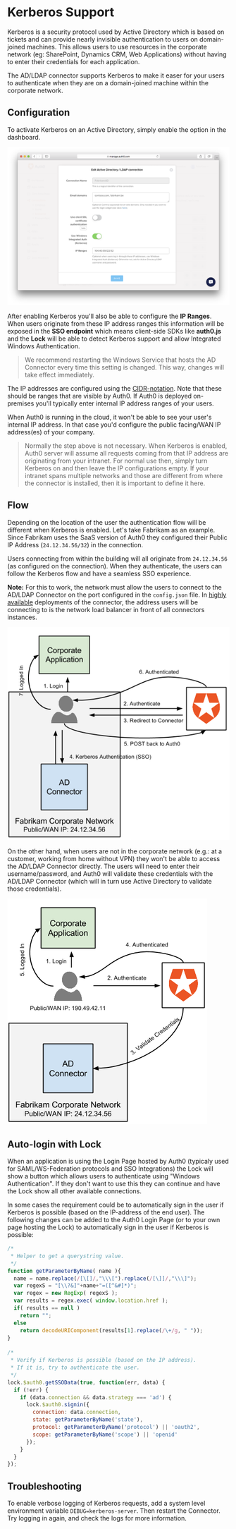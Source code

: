 # Kerberos Support

Kerberos is a security protocol used by Active Directory which is based on tickets and can provide nearly invisible authentication to users on domain-joined machines. This allows users to use resources in the corporate network (eg: SharePoint, Dynamics CRM, Web Applications) without having to enter their credentials for each application.

The AD/LDAP connector supports Kerberos to make it easer for your users to authenticate when they are on a domain-joined machine within the corporate network.

## Configuration

To activate Kerberos on an Active Directory, simply enable the option in the dashboard.

![](/media/articles/connector/kerberos/connector-kerberos-configuration.png)

After enabling Kerberos you'll also be able to configure the **IP Ranges**. When users originate from these IP address ranges this information will be exposed in the **SSO endpoint** which means client-side SDKs like **auth0.js** and the **Lock** will be able to detect Kerberos support and allow Integrated Windows Authentication.

> We recommend restarting the Windows Service that hosts the AD Connector every time this setting is changed. This way, changes will take effect immediately.

The IP addresses are configured using the [CIDR-notation](http://en.wikipedia.org/wiki/Classless_Inter-Domain_Routing). Note that these should be ranges that are visible by Auth0. If Auth0 is deployed on-premises you'll typically enter internal IP address ranges of your users.

When Auth0 is running in the cloud, it won't be able to see your user's internal IP address. In that case you'd configure the public facing/WAN IP address(es) of your company.

> Normally the step above is not necessary. When Kerberos is enabled, Auth0 server will assume all requests coming from that IP address are originating from your intranet. For normal use then, simply turn Kerberos on and then leave the IP configurations empty. If your intranet spans multiple networks and those are different from where the connector is installed, then it is important to define it here.

## Flow

Depending on the location of the user the authentication flow will be different when Kerberos is enabled. Let's take Fabrikam as an example. Since Fabrikam uses the SaaS version of Auth0 they configured their Public IP Address (`24.12.34.56/32`) in the connection.

Users connecting from within the building will all originate from `24.12.34.56` (as configured on the connection). When they authenticate, the users can follow the Kerberos flow and have a seamless SSO experience.

**Note:** For this to work, the network must allow the users to connect to the AD/LDAP Connector on the port configured in the `config.json` file. In [highly available](/connector/high-availability) deployments of the connector, the address users will be connecting to is the network load balancer in front of all connectors instances.

![](/media/articles/connector/kerberos/connector-kerberos-flow.png)

On the other hand, when users are not in the corporate network (e.g.: at a customer, working from home without VPN) they won't be able to access the AD/LDAP Connector directly. The users will need to enter their username/password, and Auth0 will validate these credentials with the AD/LDAP Connector (which will in turn use Active Directory to validate those credentials).

![](/media/articles/connector/kerberos/connector-credentials-flow.png)

## Auto-login with Lock

When an application is using the Login Page hosted by Auth0 (typicaly used for SAML/WS-Federation protocols and SSO Integrations) the Lock will show a button which allows users to authenticate using "Windows Authentication". If they don't want to use this they can continue and have the Lock show all other available connections.

In some cases the requirement could be to automatically sign in the user if Kerberos is possible (based on the IP-address of the end user). The following changes can be added to the Auth0 Login Page (or to your own page hosting the Lock) to automatically sign in the user if Kerberos is possible:

```js
/*
 * Helper to get a querystring value.
 */
function getParameterByName( name ){
  name = name.replace(/[\[]/,"\\\[").replace(/[\]]/,"\\\]");
  var regexS = "[\\?&]"+name+"=([^&#]*)";
  var regex = new RegExp( regexS );
  var results = regex.exec( window.location.href );
  if( results == null )
    return "";
  else
    return decodeURIComponent(results[1].replace(/\+/g, " "));
}

/*
 * Verify if Kerberos is possible (based on the IP address).
 * If it is, try to authenticate the user.
 */
lock.$auth0.getSSOData(true, function(err, data) {
  if (!err) {
    if (data.connection && data.strategy === 'ad') {
      lock.$auth0.signin({
        connection: data.connection,
        state: getParameterByName('state'),
        protocol: getParameterByName('protocol') || 'oauth2',
        scope: getParameterByName('scope') || 'openid'
      });
    }
  }
});
```
## Troubleshooting

To enable verbose logging of Kerberos requests, add a system level environment variable `DEBUG=kerberos-server`. Then restart the Connector. Try logging in again, and check the logs for more information.
